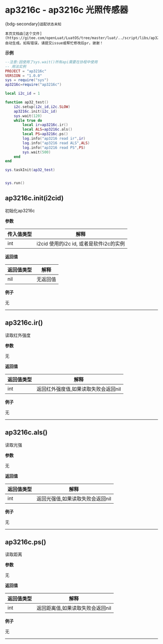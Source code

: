 # ap3216c - ap3216c 光照传感器 

{bdg-secondary}`适配状态未知`

```{note}
本页文档由[这个文件](https://gitee.com/openLuat/LuatOS/tree/master/luat/../script/libs/ap3216c.lua)自动生成。如有错误，请提交issue或帮忙修改后pr，谢谢！
```


**示例**

```lua
--注意:因使用了sys.wait()所有api需要在协程中使用
-- 用法实例
PROJECT = "ap3216c"
VERSION = "1.0.0"
sys = require("sys")
ap3216c=require("ap3216c")

local i2c_id = 1

function ap32_test()
    i2c.setup(i2c_id,i2c.SLOW)
    ap3216c.init(i2c_id)
    sys.wait(120)
    while true do
        local ir=ap3216c.ir()
        local ALS=ap3216c.als()
        local PS=ap3216c.ps()
        log.info("ap3216 read ir",ir)
        log.info("ap3216 read ALS",ALS)
        log.info("ap3216 read PS",PS)
        sys.wait(500)
    end
end

sys.taskInit(ap32_test)


sys.run()

```

## ap3216c.init(i2cid)



初始化ap3216c

**参数**

|传入值类型|解释|
|-|-|
|int|i2cid 使用的i2c id, 或者是软件i2c的实例|

**返回值**

|返回值类型|解释|
|-|-|
|nil|无返回值|

**例子**

无

---

## ap3216c.ir()



读取红外强度

**参数**

无

**返回值**

|返回值类型|解释|
|-|-|
|int|返回红外强度值,如果读取失败会返回nil|

**例子**

无

---

## ap3216c.als()



读取光强

**参数**

无

**返回值**

|返回值类型|解释|
|-|-|
|int|返回光强值,如果读取失败会返回nil|

**例子**

无

---

## ap3216c.ps()



读取距离

**参数**

无

**返回值**

|返回值类型|解释|
|-|-|
|int|返回距离值,如果读取失败会返回nil|

**例子**

无

---

